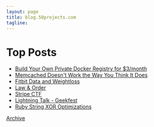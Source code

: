 ```yaml
---
layout: page
title: blog.50projects.com
tagline:
---
```


Top Posts
=========
* [Build Your Own Private Docker Registry for $3/month](/2014/08/build-your-own-private-docker-registry.html)
* [Memcached Doesn't Work the Way You Think It Does](/2014/02/memcached-doesnt-work-way-you-think-it.html)
* [Fitbit Data and Weightloss](/2014/01/fitbit-data-and-weightloss.html)
* [Law & Order](/2014/01/law-order.html)
* [Stripe CTF](/2012/02/stripe-ctf.html)
* [Lightning Talk - Geekfest](/2011/08/lightning-talk-geekfest.html)
* [Ruby String XOR Optimizations](/2010/12/ruby-string-xor-optimizations.html)

<span class="archive">
  <a class="archive" href="{{ BASE_PATH }}{{ site.JB.archive_path }}">Archive</a></li>
</span>


